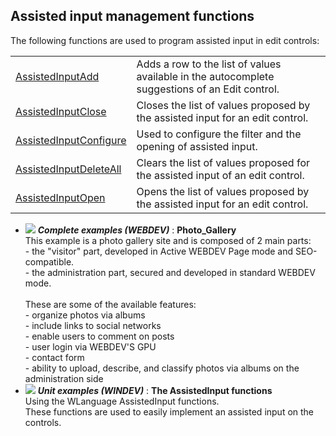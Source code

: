


## Assisted input management functions
			



<a name="NOTE1"></a>
<a name="NOTE1_1"></a>
The following functions are used to program assisted input in edit controls:



|   |   |
| --- | --- |
| [AssistedInputAdd](../WDLang1/1000020043.md) | Adds a row to the list of values available in the autocomplete suggestions of an Edit control. |
| [AssistedInputClose](../WDLang1/1000020049.md) | Closes the list of values proposed by the assisted input for an edit control. |
| [AssistedInputConfigure](../WDLang1/1000021074.md) | Used to configure the filter and the opening of assisted input. |
| [AssistedInputDeleteAll](../WDLang1/1000020044.md) | Clears the list of values proposed for the assisted input of an edit control. |
| [AssistedInputOpen](../WDLang1/1000020048.md) | Opens the list of values proposed by the assisted input for an edit control. |





- ![](https://doc.pcsoft.fr/en-US/images/image.awp?langid=3&name=Photo_Gallery.gif) ***Complete examples (WEBDEV)*** : **Photo_Gallery** <br>This example is a photo gallery site and is composed of 2 main parts: <br>- the "visitor" part, developed in Active WEBDEV Page mode and SEO-compatible.<br>- the administration part, secured and developed in standard WEBDEV mode.   <br>  <br>These are some of the available features: <br>- organize photos via albums<br>- include links to social networks<br>- enable users to comment on posts<br>- user login via WEBDEV'S GPU<br>- contact form<br>- ability to upload, describe, and classify photos via albums on the administration side
- ![](https://doc.pcsoft.fr/en-US/images/image.awp?langid=3&name=TheAssistedInputfunctions.gif) ***Unit examples (WINDEV)*** : **The AssistedInput functions** <br>Using the WLanguage AssistedInput functions.<br>These functions are used to easily implement an assisted input on the controls.



